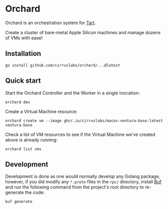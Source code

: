 # Orchard

Orchard is an orchestration system for [Tart](https://github.com/cirruslabs/tart).

Create a cluster of bare-metal Apple Silicon machines and manage dozens of VMs with ease!

## Installation

```
go install github.com/cirruslabs/orchard/...@latest
```

## Quick start

Start the Orchard Controller and the Worker in a single inocation:

```shell
orchard dev
```

Create a Virtual Machine resource:

```shell
orchard create vm --image ghcr.io/cirruslabs/macos-ventura-base:latest ventura-base
```

Check a list of VM resources to see if the Virtual Machine we've created above is already running: 

```shell
orchard list vms
```

## Development

Development is done as one would normally develop any Golang package, however, if you did modify any `*.proto` files in the `rpc/` directory, install [Buf](https://buf.build/) and run the following command from the project's root directory to re-generate the code:

```shell
buf generate
```
